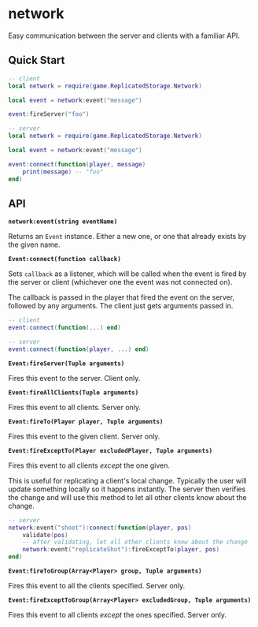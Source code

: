 # network

Easy communication between the server and clients with a familiar API.

## Quick Start

```lua
-- client
local network = require(game.ReplicatedStorage.Network)

local event = network:event("message")

event:fireServer("foo")
```

```lua
-- server
local network = require(game.ReplicatedStorage.Network)

local event = network:event("message")

event:connect(function(player, message)
    print(message) -- "foo"
end)
```

## API

**`network:event(string eventName)`**

Returns an `Event` instance. Either a new one, or one that already exists by the given name.

**`Event:connect(function callback)`**

Sets `callback` as a listener, which will be called when the event is fired by the server or client (whichever one the event was not connected on).

The callback is passed in the player that fired the event on the server, followed by any arguments. The client just gets arguments passed in.

```lua
-- client
event:connect(function(...) end)

-- server
event:connect(function(player, ...) end)
```

**`Event:fireServer(Tuple arguments)`**

Fires this event to the server. Client only.

**`Event:fireAllClients(Tuple arguments)`**

Fires this event to all clients. Server only.

**`Event:fireTo(Player player, Tuple arguments)`**

Fires this event to the given client. Server only.

**`Event:fireExceptTo(Player excludedPlayer, Tuple arguments)`**

Fires this event to all clients _except_ the one given.

This is useful for replicating a client's local change. Typically the user will update something locally so it happens instantly. The server then verifies the change and will use this method to let all other clients know about the change.

```lua
-- server
network:event("shoot"):connect(function(player, pos)
    validate(pos)
    -- after validating, let all other clients know about the change
    network:event("replicateShot"):fireExceptTo(player, pos)
end)
```

**`Event:fireToGroup(Array<Player> group, Tuple arguments)`**

Fires this event to all the clients specified. Server only.

**`Event:fireExceptToGroup(Array<Player> excludedGroup, Tuple arguments)`**

Fires this event to all clients _except_ the ones specified. Server only.

